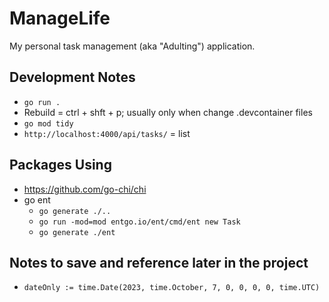 # ManageLife

My personal task management (aka "Adulting") application.

## Development Notes

- `go run .`
- Rebuild = ctrl + shft + p; usually only when change .devcontainer files
- `go mod tidy`
- `http://localhost:4000/api/tasks/` = list

## Packages Using

- https://github.com/go-chi/chi
- go ent
  - `go generate ./..`
  - `go run -mod=mod entgo.io/ent/cmd/ent new Task`
  - `go generate ./ent`

## Notes to save and reference later in the project 
- `dateOnly := time.Date(2023, time.October, 7, 0, 0, 0, 0, time.UTC)`

